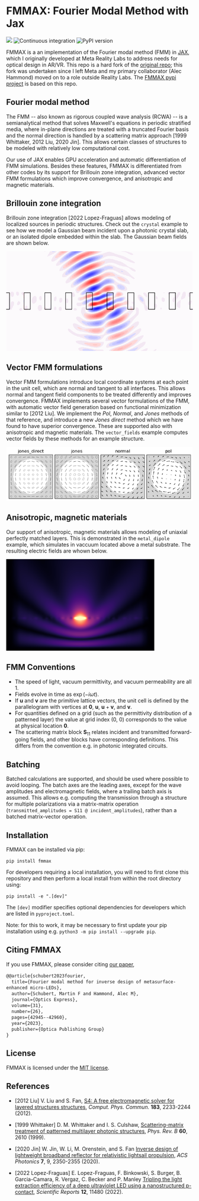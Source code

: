 # FMMAX: Fourier Modal Method with Jax

<a href="https://facebookresearch.github.io/fmmax/"><img src="https://img.shields.io/badge/Docs-blue.svg"/></a>
![Continuous integration](https://github.com/facebookresearch/fmmax/actions/workflows/build-ci.yml/badge.svg)
![PyPI version](https://img.shields.io/pypi/v/fmmax)

FMMAX is a an implementation of the Fourier modal method (FMM) in [JAX](https://github.com/google/jax), which I originally developed at Meta Reality Labs to address needs for optical design in AR/VR. This repo is a hard fork of the [original repo](https://github.com/facebookresearc/fmmax); this fork was undertaken since I left Meta and my primary collaborator (Alec Hammond) moved on to a role outside Reality Labs. The [FMMAX pypi project](https://pypi.org/project/fmmax/) is based on this repo.

## Fourier modal method

The FMM -- also known as rigorous coupled wave analysis (RCWA) -- is a semianalytical method that solves Maxwell's equations in periodic stratified media, where in-plane directions are treated with a truncated Fourier basis and the normal direction is handled by a scattering matrix approach [1999 Whittaker, 2012 Liu, 2020 Jin]. This allows certain classes of structures to be modeled with relatively low computational cost.

Our use of JAX enables GPU acceleration and automatic differentiation of FMM simulations. Besides these features, FMMAX is differentiated from other codes by its support for Brillouin zone integration, advanced vector FMM formulations which improve convergence, and anisotropic and magnetic materials.

## Brillouin zone integration
Brillouin zone integration [2022 Lopez-Fraguas] allows modeling of localized sources in periodic structures. Check out the `crystal` example to see how we model a Gaussian beam incident upon a photonic crystal slab, or an isolated dipole embedded within the slab. The Gaussian beam fields are shown below.

![Gaussian beam incident on photonic crystal](/img/crystal_beam.gif)

## Vector FMM formulations
Vector FMM formulations introduce local coordinate systems at each point in the unit cell, which are normal and tangent to all interfaces. This allows normal and tangent field components to be treated differently and improves convergence. FMMAX implements several vector formulations of the FMM, with automatic vector field generation based on functional minimization similar to [2012 Liu]. We implement the _Pol_, _Normal_, and _Jones_ methods of that reference, and introduce a new _Jones direct_ method which we have found to have superior convergence. These are supported also with anisotropic and magnetic materials. The `vector_fields` example computes vector fields by these methods for an example structure.

![Comparison of automatically-generated vector fields](/img/vector_fields.png)

## Anisotropic, magnetic materials
Our support of anisotropic, magnetic materials allows modeling of uniaxial perfectly matched layers. This is demonstrated in the `metal_dipole` example, which simulates in vaccuum located above a metal substrate. The resulting electric fields are whown below.

![Dipole suspended above metal substrate with PML](/img/metal_dipole.png)

## FMM Conventions
- The speed of light, vacuum permittivity, and vacuum permeability are all 1.
- Fields evolve in time as $\exp(-i \omega t)$.
- If $\mathbf{u}$ and $\mathbf{v}$ are the primitive lattice vectors, the unit cell is defined by the parallelogram with vertices at $\mathbf{0}$, $\mathbf{u}$, $\mathbf{u} + \mathbf{v}$, and $\mathbf{v}$.
- For quantities defined on a grid (such as the permittivity distribution of a patterned layer) the value at grid index (0, 0) corresponds to the value at physical location $\mathbf{0}$.
- The scattering matrix block $\mathbf{S}_{11}$ relates incident and transmitted forward-going fields, and other blocks have corresponding definitions. This differs from the convention e.g. in photonic integrated circuits.

## Batching
Batched calculations are supported, and should be used where possible to avoid looping. The batch axes are the leading axes, except for the wave amplitudes and electromagnetic fields, where a trailing batch axis is assumed. This allows e.g. computing the transmission through a structure for multiple polarizations via a matrix-matrix operation (`transmitted_amplitudes = S11 @ incident_amplitudes`), rather than a batched matrix-vector operation.

## Installation

FMMAX can be installed via pip:
```
pip install fmmax
```

For developers requiring a local installation, you will need to first clone this repository and then perform a local install from within the root directory using:
```
pip install -e ".[dev]"
```

The `[dev]` modifier specifies optional dependencies for developers which are listed in `pyproject.toml`.

Note: for this to work, it may be necessary to first update your pip installation using e.g. `python3 -m pip install --upgrade pip`.

## Citing FMMAX

If you use FMMAX, please consider citing [our paper](https://opg.optica.org/oe/fulltext.cfm?uri=oe-31-26-42945&id=544113),

```
@@article{schubert2023fourier,
  title={Fourier modal method for inverse design of metasurface-enhanced micro-LEDs},
  author={Schubert, Martin F and Hammond, Alec M},
  journal={Optics Express},
  volume={31},
  number={26},
  pages={42945--42960},
  year={2023},
  publisher={Optica Publishing Group}
}
```

## License
FMMAX is licensed under the [MIT license](https://github.com/facebookresearch/fmmax/blob/main/LICENSE).

## References
- [2012 Liu] V. Liu and S. Fan, [S4: A free electromagnetic solver for layered structures structures](https://www.sciencedirect.com/science/article/pii/S0010465512001658), _Comput. Phys. Commun._ **183**, 2233-2244 (2012).

- [1999 Whittaker] D. M. Whittaker and I. S. Culshaw, [Scattering-matrix treatment of patterned multilayer photonic structures](https://journals.aps.org/prb/abstract/10.1103/PhysRevB.60.2610), _Phys. Rev. B_ **60**, 2610 (1999).

- [2020 Jin] W. Jin, W. Li, M. Orenstein, and S. Fan [Inverse design of lightweight broadband reflector for relativistic lightsail propulsion](https://pubs.acs.org/doi/10.1021/acsphotonics.0c00768), _ACS Photonics_ **7**, 9, 2350-2355 (2020).

- [2022 Lopez-Fraguas] E. Lopez-Fraguas, F. Binkowski, S. Burger, B. Garcia-Camara, R. Vergaz, C. Becker and P. Manley [Tripling the light extraction efficiency of a deep ultraviolet LED using a nanostructured p-contact](https://www.nature.com/articles/s41598-022-15499-7), _Scientific Reports_ **12**, 11480 (2022).
    
